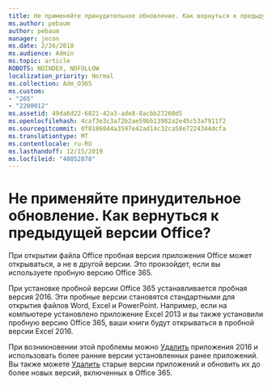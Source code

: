 ```yaml
---
title: Не применяйте принудительное обновление. Как вернуться к предыдущей версии Office?
ms.author: pebaum
author: pebaum
manager: jecon
ms.date: 2/26/2018
ms.audience: Admin
ms.topic: article
ROBOTS: NOINDEX, NOFOLLOW
localization_priority: Normal
ms.collection: Adm_O365
ms.custom:
- "265"
- "2200012"
ms.assetid: 49da6d22-6821-42a3-ade8-8acbb27260d5
ms.openlocfilehash: 4caf3e3c3a72b2ae59bb13982a2e45c53a7911f2
ms.sourcegitcommit: 0f0186044a3597e42ad14c32ca58e7224344dcfa
ms.translationtype: MT
ms.contentlocale: ru-RU
ms.lasthandoff: 12/15/2019
ms.locfileid: "40052878"
---
```

# <a name="dont-force-me-to-upgrade-how-do-i-go-back-to-the-previous-office-version"></a>Не применяйте принудительное обновление. Как вернуться к предыдущей версии Office?

При открытии файла Office пробная версия приложения Office может открываться, а не в другой версии. Это произойдет, если вы используете пробную версию Office 365.
  
При установке пробной версии Office 365 устанавливается пробная версия 2016. Эти пробные версии становятся стандартными для открытия файлов Word, Excel и PowerPoint. Например, если на компьютере установлено приложение Excel 2013 и вы также установили пробную версию Office 365, ваши книги будут открываться в пробной версии Excel 2016.
  
При возникновении этой проблемы можно [Удалить](https://support.office.com/article/9dd49b83-264a-477a-8fcc-2fdf5dbf61d8.aspx) приложения 2016 и использовать более ранние версии установленных ранее приложений. Вы также можете [Удалить](https://support.office.com/article/9dd49b83-264a-477a-8fcc-2fdf5dbf61d8.aspx) старые версии приложений и обновить их до более новых версий, включенных в Office 365.
